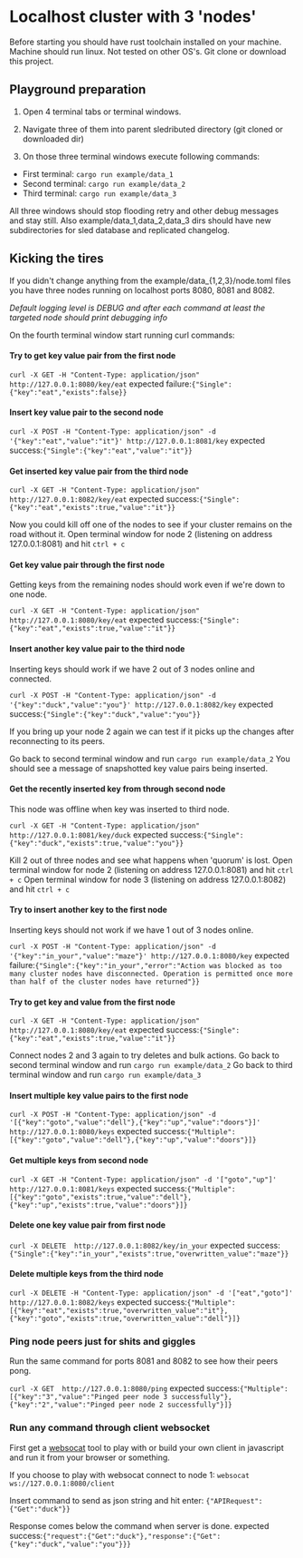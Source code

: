 # Localhost cluster with 3 'nodes'

Before starting you should have rust toolchain installed on your machine.
Machine should run linux. Not tested on other OS's.
Git clone or download this project.

## Playground preparation

1. Open 4 terminal tabs or terminal windows.

2. Navigate three of them into parent sledributed directory (git cloned or downloaded dir)

3. On those three terminal windows execute following commands:
- First terminal: ```cargo run example/data_1```
- Second terminal: ```cargo run example/data_2```
- Third terminal: ```cargo run example/data_3```

All three windows should stop flooding retry and other debug messages and stay still.
Also example/data_1,data_2,data_3 dirs should have new subdirectories for sled database and replicated changelog.

## Kicking the tires

If you didn't change anything from the example/data_{1,2,3}/node.toml files you have three nodes running on localhost ports 8080, 8081 and 8082.

_Default logging level is DEBUG and after each command at least the targeted node should print debugging info_

On the fourth terminal window start running curl commands:
#### Try to get key value pair from the first node
```curl -X GET -H "Content-Type: application/json" http://127.0.0.1:8080/key/eat```
expected failure:```{"Single":{"key":"eat","exists":false}}```

#### Insert key value pair to the second node
```curl -X POST -H "Content-Type: application/json" -d '{"key":"eat","value":"it"}' http://127.0.0.1:8081/key```
expected success:```{"Single":{"key":"eat","value":"it"}}```

#### Get inserted key value pair from the third node
```curl -X GET -H "Content-Type: application/json" http://127.0.0.1:8082/key/eat```
expected success:```{"Single":{"key":"eat","exists":true,"value":"it"}}```

Now you could kill off one of the nodes to see if your cluster remains on the road without it.
Open terminal window for node 2 (listening on address 127.0.0.1:8081) and hit ```ctrl + c```

#### Get key value pair through the first node
Getting keys from the remaining nodes should work even if we're down to one node.

```curl -X GET -H "Content-Type: application/json" http://127.0.0.1:8080/key/eat```
expected success:```{"Single":{"key":"eat","exists":true,"value":"it"}}```

#### Insert another key value pair to the third node
Inserting keys should work if we have 2 out of 3 nodes online and connected.

```curl -X POST -H "Content-Type: application/json" -d '{"key":"duck","value":"you"}' http://127.0.0.1:8082/key```
expected success:```{"Single":{"key":"duck","value":"you"}}```

If you bring up your node 2 again we can test if it picks up the changes after reconnecting to its peers.

Go back to second terminal window and run ```cargo run example/data_2```
You should see a message of snapshotted key value pairs being inserted.

#### Get the recently inserted key from through second node
This node was offline when key was inserted to third node.

```curl -X GET -H "Content-Type: application/json" http://127.0.0.1:8081/key/duck```
expected success:```{"Single":{"key":"duck","exists":true,"value":"you"}}```

Kill 2 out of three nodes and see what happens when 'quorum' is lost.
Open terminal window for node 2 (listening on address 127.0.0.1:8081) and hit ```ctrl + c```
Open terminal window for node 3 (listening on address 127.0.0.1:8082) and hit ```ctrl + c```

#### Try to insert another key to the first node
Inserting keys should not work if we have 1 out of 3 nodes online.

```curl -X POST -H "Content-Type: application/json" -d '{"key":"in_your","value":"maze"}' http://127.0.0.1:8080/key```
expected failure:```{"Single":{"key":"in_your","error":"Action was blocked as too many cluster nodes have disconnected. Operation is permitted once more than half of the cluster nodes have returned"}}```

#### Try to get key and value from the first node
```curl -X GET -H "Content-Type: application/json" http://127.0.0.1:8080/key/eat```
expected success:```{"Single":{"key":"eat","exists":true,"value":"it"}}```

Connect nodes 2 and 3 again to try deletes and bulk actions.
Go back to second terminal window and run ```cargo run example/data_2```
Go back to third terminal window and run ```cargo run example/data_3```

#### Insert multiple key value pairs to the first node
```curl -X POST -H "Content-Type: application/json" -d '[{"key":"goto","value":"dell"},{"key":"up","value":"doors"}]' http://127.0.0.1:8080/keys```
expected success:```{"Multiple":[{"key":"goto","value":"dell"},{"key":"up","value":"doors"}]}```

#### Get multiple keys from second node
```curl -X GET -H "Content-Type: application/json" -d '["goto","up"]' http://127.0.0.1:8081/keys```
expected success:```{"Multiple":[{"key":"goto","exists":true,"value":"dell"},{"key":"up","exists":true,"value":"doors"}]}```

#### Delete one key value pair from first node
```curl -X DELETE  http://127.0.0.1:8082/key/in_your```
expected success:```{"Single":{"key":"in_your","exists":true,"overwritten_value":"maze"}}```

#### Delete multiple keys from the third node
```curl -X DELETE -H "Content-Type: application/json" -d '["eat","goto"]' http://127.0.0.1:8082/keys```
expected success:```{"Multiple":[{"key":"eat","exists":true,"overwritten_value":"it"},{"key":"goto","exists":true,"overwritten_value":"dell"}]}```


### Ping node peers just for shits and giggles
Run the same command for ports 8081 and 8082 to see how their peers pong.

```curl -X GET  http://127.0.0.1:8080/ping```
expected success:```{"Multiple":[{"key":"3","value":"Pinged peer node 3 successfully"},{"key":"2","value":"Pinged peer node 2 successfully"}]}```

### Run any command through client websocket
First get a [websocat](https://github.com/vi/websocat) tool to play with or build your own client in javascript and run it from your browser or something.

If you choose to play with websocat connect to node 1:
```websocat ws://127.0.0.1:8080/client```

Insert command to send as json string and hit enter:
```{"APIRequest":{"Get":"duck"}}```

Response comes below the command when server is done.
expected success:```{"request":{"Get":"duck"},"response":{"Get":{"key":"duck","value":"you"}}}```